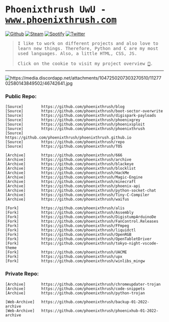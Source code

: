 # <samp>Phoenixthrush UwU - www.phoenixthrush.com</samp>

[![Github](https://img.shields.io/badge/GitHub-100000?style=for-the-badge&logo=github&logoColor=white)](https://github.com/phoenixthrush)
[![Steam](https://img.shields.io/badge/Steam-000000?style=for-the-badge&logo=steam&logoColor=white)](https://steamcommunity.com/id/phoenixthrush)
[![Spotify](https://img.shields.io/badge/Spotify-1ED760?&style=for-the-badge&logo=spotify&logoColor=white)](https://open.spotify.com/user/hlddjuzm3oqpw8e52sejmi5g1)
[![Twitter](https://img.shields.io/badge/Twitter-1DA1F2?style=for-the-badge&logo=twitter&logoColor=white)](https://twitter.com/Phoenixthrush)


> <samp>I like to work on different projects and also love to learn new things. Therefore, Python and C are my most used languages. Also, a little HTML, CSS, JS.<br /><br />
> Click on the cookie to visit my project overview [:cookie:](https://www.phoenixthrush.com).</samp>

---
<img align="center" src="https://media.discordapp.net/attachments/1047250207303270510/1127702580143849502/46742641.jpg" alt="https://media.discordapp.net/attachments/1047250207303270510/1127702580143849502/46742641.jpg">

### Public Repo:
    [Source]        https://github.com/phoenixthrush/blog
    [Source]        https://github.com/phoenixthrush/boot-sector-overwrite
    [Source]        https://github.com/phoenixthrush/digispark-payloads
    [Source]        https://github.com/phoenixthrush/phoenixgrey
    [Source]        https://github.com/phoenixthrush/phoenixsploit
    [Source]        https://github.com/phoenixthrush/phoenixthrush
    [Source]        https://github.com/phoenixthrush/phoenixthrush.github.io
    [Source]        https://github.com/phoenixthrush/repo
    [Source]        https://github.com/phoenixthrush/TOS

    [Archive]       https://github.com/phoenixthrush/666
    [Archive]       https://github.com/phoenixthrush/archive
    [Archive]       https://github.com/phoenixthrush/blackeye
    [Archive]       https://github.com/phoenixthrush/blocklist
    [Archive]       https://github.com/phoenixthrush/HackMe
    [Archive]       https://github.com/phoenixthrush/Magic-Engine
    [Archive]       https://github.com/phoenixthrush/minecraft
    [Archive]       https://github.com/phoenixthrush/phoenix-api
    [Archive]       https://github.com/phoenixthrush/python-socket-chat
    [Archive]       https://github.com/phoenixthrush/Tiny-C-Compiler
    [Archive]       https://github.com/phoenixthrush/waifus

    [Fork]          https://github.com/phoenixthrush/alis
    [Fork]          https://github.com/phoenixthrush/Assembly
    [Fork]          https://github.com/phoenixthrush/DigistumpArduinoDe
    [Fork]          https://github.com/phoenixthrush/FanControl.Releases
    [Fork]          https://github.com/phoenixthrush/FFmpeg
    [Fork]          https://github.com/phoenixthrush/liquidctl
    [Fork]          https://github.com/phoenixthrush/OpenRGB
    [Fork]          https://github.com/phoenixthrush/OpenTabletDriver
    [Fork]          https://github.com/phoenixthrush/tokyo-night-vscode-theme
    [Fork]          https://github.com/phoenixthrush/UACME
    [Fork]          https://github.com/phoenixthrush/upx
    [Fork]          https://github.com/phoenixthrush/winlibs_mingw

### Private Repo:
    [Archive]       https://github.com/phoenixthrush/chromeupdater-trojan
    [Archive]       https://github.com/phoenixthrush/code-snippets
    [Archive]       https://github.com/phoenixthrush/python-trojan

    [Web-Archive]   https://github.com/phoenixthrush/backup-01-2022-archive
    [Web-Archive]   https://github.com/phoenixthrush/phoenixhub-01-2022-archive

